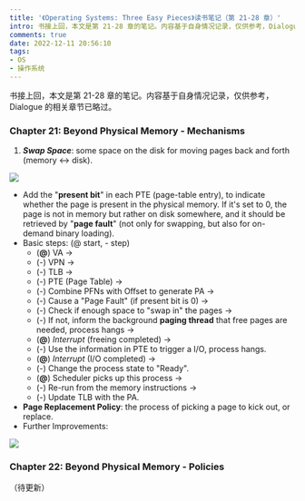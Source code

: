 ```yaml
---
title: '《Operating Systems: Three Easy Pieces》读书笔记（第 21-28 章）'
intro: 书接上回，本文是第 21-28 章的笔记。内容基于自身情况记录，仅供参考，Dialogue 的相关章节已略过。
comments: true
date: 2022-12-11 20:56:10
tags:
- OS
- 操作系统
---
```



书接上回，本文是第 21-28 章的笔记。内容基于自身情况记录，仅供参考，Dialogue 的相关章节已略过。

### Chapter 21: Beyond Physical Memory - Mechanisms

1. ***Swap Space***: some space on the disk for moving pages back and forth (memory <-> disk).

![](1.png)

* Add the "**present bit**" in each PTE (page-table entry), to indicate whether the page is present in the physical memory. If it's set to 0, the page is not in memory but rather on disk somewhere, and it should be retrieved by "**page fault**" (not only for swapping, but also for on-demand binary loading).
* Basic steps: (@ start, - step)
  * (**@**) VA -> 
  * (-) VPN -> 
  * (-) TLB -> 
  * (-) PTE (Page Table) -> 
  * (-) Combine PFNs with Offset to generate PA -> 
  * (-) Cause a "Page Fault" (if present bit is 0) -> 
  * (-) Check if enough space to "swap in" the pages -> 
  * (-) If not, inform the background **paging thread** that free pages are needed, process hangs -> 
  * (**@**) *Interrupt* (freeing completed) -> 
  * (-) Use the information in PTE to trigger a I/O, process hangs.
  * (**@**) *Interrupt* (I/O completed) -> 
  * (-) Change the process state to "Ready".
  * (**@**) Scheduler picks up this process ->
  * (-) Re-run from the memory instructions ->
  * (-) Update TLB with the PA.
* **Page Replacement Policy**: the process of picking a page to kick out, or replace.
* Further Improvements:

![](2.png)


### Chapter 22: Beyond Physical Memory - Policies

（待更新）





